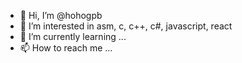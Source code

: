 - 👋 Hi, I’m @hohogpb
- 👀 I’m interested in asm, c, c++, c#, javascript, react
- 🌱 I’m currently learning ...
- 📫 How to reach me ...

<!---
hohogpb/hohogpb is a ✨ special ✨ repository because its `README.md` (this file) appears on your GitHub profile.
You can click the Preview link to take a look at your changes.
--->
